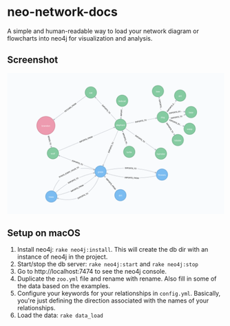 # neo-network-docs

A simple and human-readable way to load your network diagram or flowcharts into neo4j for visualization and analysis.

## Screenshot

![neo-network-docs](https://github.com/bsamm/neo-network-docs/blob/master/screenshots/system.png "Network Image")

## Setup on macOS

1. Install neo4j: `rake neo4j:install`. This will create the db dir with an instance of neo4j in the project.
2. Start/stop the db server: `rake neo4j:start` and `rake neo4j:stop`
3. Go to http://localhost:7474 to see the neo4j console.
4. Duplicate the `zoo.yml` file and rename with rename. Also fill in some of the data based on the examples.
5. Configure your keywords for your relationships in `config.yml`. Basically, you're just defining the direction associated with the names of your relationships.
6. Load the data: `rake data_load`
